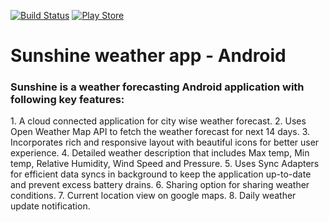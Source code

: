 [![Build Status](https://api.travis-ci.org/shivankurkapoor/Sunshine.svg?branch=master)](https://travis-ci.org/shivankurkapoor/Sunshine/)
[![Play Store](https://encrypted-tbn1.gstatic.com/images?q=tbn:ANd9GcRlo4_nMdKhrlg2mdDS-8VEif4zHgo2FzsZTXIPylEXfyOeeXok0w)](https://play.google.com/store/apps/details?id=com.app.shivankurkapoor.sunshine)

# Sunshine weather app - Android

<h3>Sunshine is a weather forecasting Android application with following key features:</h3>
1. A cloud connected application for city wise weather forecast.
2. Uses Open Weather Map API to fetch the weather forecast for next 14 days.
3. Incorporates rich and responsive layout with beautiful icons for better user experience.
4. Detailed weather description that includes Max temp, Min temp, Relative Humidity, Wind Speed and Pressure.
5. Uses Sync Adapters for efficient data syncs in background to keep the application up-to-date and prevent excess battery drains.
6. Sharing option for sharing weather conditions.
7. Current location view on google maps.
8. Daily weather update notification.
